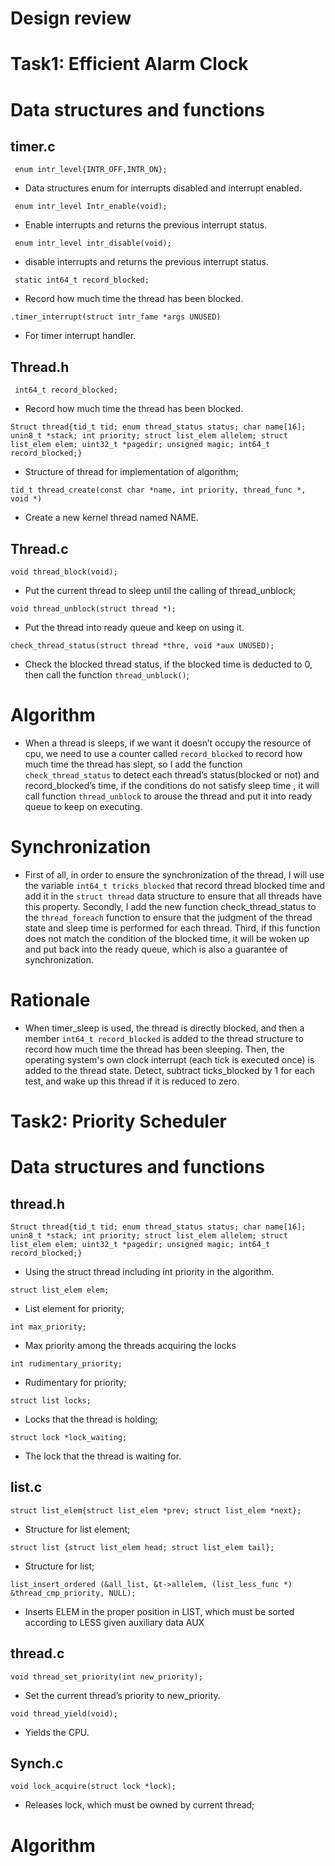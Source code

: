 # **Design review**

# Task1: Efficient Alarm Clock

# Data structures and functions

## timer.c
` enum intr_level{INTR_OFF,INTR_ON};`
- Data structures enum for interrupts disabled and interrupt enabled.
 
` enum intr_level Intr_enable(void);`
- Enable interrupts and returns the previous interrupt status.
 
` enum intr_level intr_disable(void);`
- disable interrupts and returns the previous interrupt status.

` static int64_t record_blocked;`
- Record how much time the thread has been blocked.

`.timer_interrupt(struct intr_fame *args UNUSED)`
- For timer interrupt handler.

## Thread.h
` int64_t record_blocked;`
 - Record how much time the thread has been blocked.
 
`Struct thread{tid_t tid; enum thread_status status; char name[16]; unin8_t *stack; int priority; struct list_elem allelem; struct    list_elem elem; uint32_t *pagedir; unsigned magic; int64_t record_blocked;}`
  - Structure of thread for implementation of algorithm;
  
 `tid_t thread_create(const char *name, int priority, thread_func *, void *)`
  - Create a new kernel thread named NAME.
  
  ## Thread.c
  `void thread_block(void);`
  - Put the current thread to sleep until the calling of thread_unblock;
  
  `void thread_unblock(struct thread *);`
  - Put the thread into ready queue and keep on using it.
  
 `check_thread_status(struct thread *thre, void *aux UNUSED);`
  - Check the blocked thread status, if the blocked time is deducted to 0, then call the function `thread_unblock()`;
  
  
# Algorithm

   - When a thread is sleeps, if we want it doesn’t occupy the resource of cpu, we need to use a counter called `record_blocked` to record how much time the thread has slept, so I add the function `check_thread_status` to detect each thread’s status(blocked or not) and record_blocked’s time, if the conditions do not satisfy sleep time , it will call function `thread_unblock` to arouse the thread and put it into ready queue to keep on executing.
  
# Synchronization 

   - First of all, in order to ensure the synchronization of the thread, I will use the variable `int64_t tricks_blocked` that record thread blocked time and add it in the `struct thread` data structure to ensure that all threads have this property. Secondly, I add the new function check_thread_status to the `thread_foreach` function to ensure that the judgment of the thread state and sleep time is performed for each thread. Third, if this function does not match the condition of the blocked time, it will be woken up and put back into the ready queue, which is also a guarantee of synchronization.
   
# Rationale
  
   - When timer_sleep is used, the thread is directly blocked, and then a member `int64_t record_blocked` is added to the thread structure to record how much time the thread has been sleeping. Then, the operating system's own clock interrupt (each tick is executed once) is added to the thread state. Detect, subtract ticks_blocked by 1 for each test, and wake up this thread if it is reduced to zero.
   
   
 
# Task2: Priority Scheduler

# Data structures and functions

## thread.h

`Struct thread{tid_t tid; enum thread_status status; char name[16]; unin8_t *stack; int priority; struct list_elem allelem; struct list_elem elem; uint32_t *pagedir; unsigned magic; int64_t record_blocked;}`
- Using the struct thread including int priority in the algorithm.

`struct list_elem elem;`
- List element for priority;

`int max_priority;`
- Max priority among the threads acquiring the locks

`int rudimentary_priority;`
- Rudimentary for priority;

`struct list locks;`
- Locks that the thread is holding;

`struct lock *lock_waiting;`
- The lock that the thread is waiting for.

## list.c

`struct list_elem{struct list_elem *prev; struct list_elem *next};`
- Structure for list element;

`struct list {struct list_elem head; struct list_elem tail};`
- Structure for list;

`list_insert_ordered (&all_list, &t->allelem, (list_less_func *) &thread_cmp_priority, NULL);`
- Inserts ELEM in the proper position in LIST, which must be sorted according to LESS given auxiliary data AUX

## thread.c

`void thread_set_priority(int new_priority);`
- Set the current thread’s priority to new_priority.

`void thread_yield(void);`
- Yields the CPU.

## Synch.c
`void lock_acquire(struct lock *lock);`
- Releases lock, which must be owned by current thread;

# Algorithm












  
